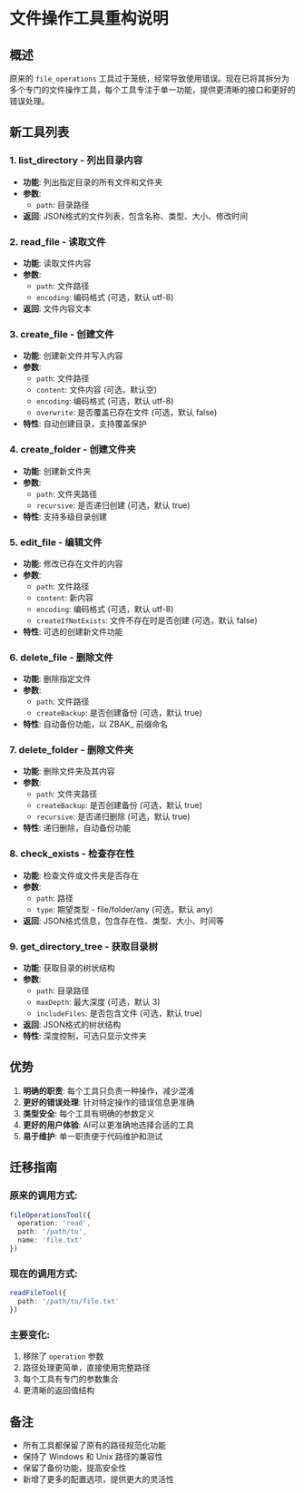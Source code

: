 # 文件操作工具重构说明

## 概述

原来的 `file_operations` 工具过于笼统，经常导致使用错误。现在已将其拆分为多个专门的文件操作工具，每个工具专注于单一功能，提供更清晰的接口和更好的错误处理。

## 新工具列表

### 1. list_directory - 列出目录内容
- **功能**: 列出指定目录的所有文件和文件夹
- **参数**: 
  - `path`: 目录路径
- **返回**: JSON格式的文件列表，包含名称、类型、大小、修改时间

### 2. read_file - 读取文件
- **功能**: 读取文件内容
- **参数**: 
  - `path`: 文件路径
  - `encoding`: 编码格式 (可选，默认 utf-8)
- **返回**: 文件内容文本

### 3. create_file - 创建文件
- **功能**: 创建新文件并写入内容
- **参数**: 
  - `path`: 文件路径
  - `content`: 文件内容 (可选，默认空)
  - `encoding`: 编码格式 (可选，默认 utf-8)
  - `overwrite`: 是否覆盖已存在文件 (可选，默认 false)
- **特性**: 自动创建目录，支持覆盖保护

### 4. create_folder - 创建文件夹
- **功能**: 创建新文件夹
- **参数**: 
  - `path`: 文件夹路径
  - `recursive`: 是否递归创建 (可选，默认 true)
- **特性**: 支持多级目录创建

### 5. edit_file - 编辑文件
- **功能**: 修改已存在文件的内容
- **参数**: 
  - `path`: 文件路径
  - `content`: 新内容
  - `encoding`: 编码格式 (可选，默认 utf-8)
  - `createIfNotExists`: 文件不存在时是否创建 (可选，默认 false)
- **特性**: 可选的创建新文件功能

### 6. delete_file - 删除文件
- **功能**: 删除指定文件
- **参数**: 
  - `path`: 文件路径
  - `createBackup`: 是否创建备份 (可选，默认 true)
- **特性**: 自动备份功能，以 ZBAK_ 前缀命名

### 7. delete_folder - 删除文件夹
- **功能**: 删除文件夹及其内容
- **参数**: 
  - `path`: 文件夹路径
  - `createBackup`: 是否创建备份 (可选，默认 true)
  - `recursive`: 是否递归删除 (可选，默认 true)
- **特性**: 递归删除，自动备份功能

### 8. check_exists - 检查存在性
- **功能**: 检查文件或文件夹是否存在
- **参数**: 
  - `path`: 路径
  - `type`: 期望类型 - file/folder/any (可选，默认 any)
- **返回**: JSON格式信息，包含存在性、类型、大小、时间等

### 9. get_directory_tree - 获取目录树
- **功能**: 获取目录的树状结构
- **参数**: 
  - `path`: 目录路径
  - `maxDepth`: 最大深度 (可选，默认 3)
  - `includeFiles`: 是否包含文件 (可选，默认 true)
- **返回**: JSON格式的树状结构
- **特性**: 深度控制，可选只显示文件夹

## 优势

1. **明确的职责**: 每个工具只负责一种操作，减少混淆
2. **更好的错误处理**: 针对特定操作的错误信息更准确
3. **类型安全**: 每个工具有明确的参数定义
4. **更好的用户体验**: AI可以更准确地选择合适的工具
5. **易于维护**: 单一职责便于代码维护和测试

## 迁移指南

### 原来的调用方式:
```typescript
fileOperationsTool({
  operation: 'read',
  path: '/path/to',
  name: 'file.txt'
})
```

### 现在的调用方式:
```typescript
readFileTool({
  path: '/path/to/file.txt'
})
```

### 主要变化:
1. 移除了 `operation` 参数
2. 路径处理更简单，直接使用完整路径
3. 每个工具有专门的参数集合
4. 更清晰的返回值结构

## 备注

- 所有工具都保留了原有的路径规范化功能
- 保持了 Windows 和 Unix 路径的兼容性
- 保留了备份功能，提高安全性
- 新增了更多的配置选项，提供更大的灵活性
